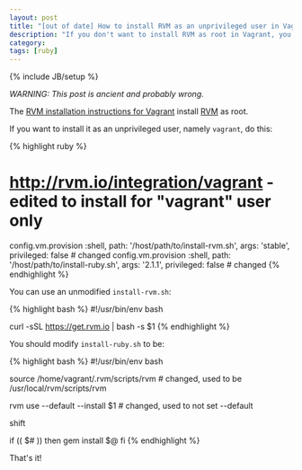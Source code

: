 ```yaml
---
layout: post
title: "[out of date] How to install RVM as an unprivileged user in Vagrant"
description: "If you don't want to install RVM as root in Vagrant, you have to modify the scripts provided on http://rvm.io/integration/vagrant"
category: 
tags: [ruby]
---
```

{% include JB/setup %}

_WARNING: This post is ancient and probably wrong._

The [RVM installation instructions for Vagrant](http://rvm.io/integration/vagrant) install [RVM](http://rvm.io) as root.

If you want to install it as an unprivileged user, namely `vagrant`, do this:

{% highlight ruby %}
# http://rvm.io/integration/vagrant - edited to install for "vagrant" user only
config.vm.provision :shell, path: '/host/path/to/install-rvm.sh',  args: 'stable', privileged: false # changed
config.vm.provision :shell, path: '/host/path/to/install-ruby.sh', args: '2.1.1',  privileged: false # changed
{% endhighlight %}

You can use an unmodified `install-rvm.sh`:

{% highlight bash %}
#!/usr/bin/env bash

curl -sSL https://get.rvm.io | bash -s $1
{% endhighlight %}

You should modify `install-ruby.sh` to be:

{% highlight bash %}
#!/usr/bin/env bash

source /home/vagrant/.rvm/scripts/rvm # changed, used to be /usr/local/rvm/scripts/rvm

rvm use --default --install $1        # changed, used to not set --default

shift

if (( $# ))
  then gem install $@
fi
{% endhighlight %}

That's it!
